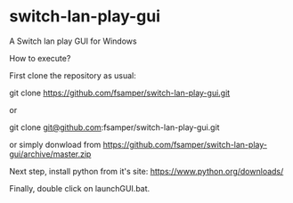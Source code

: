 # switch-lan-play-gui
A Switch lan play GUI for Windows

How to execute?

First clone the repository as usual:

git clone https://github.com/fsamper/switch-lan-play-gui.git

or

git clone git@github.com:fsamper/switch-lan-play-gui.git

or simply donwload from https://github.com/fsamper/switch-lan-play-gui/archive/master.zip

Next step, install python from it's site: https://www.python.org/downloads/

Finally, double click on launchGUI.bat.
